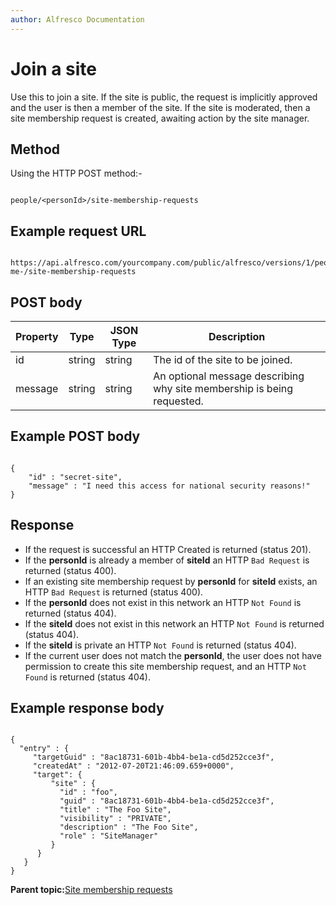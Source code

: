 ```yaml
---
author: Alfresco Documentation
---
```


# Join a site

Use this to join a site. If the site is public, the request is implicitly approved and the user is then a member of the site. If the site is moderated, then a site membership request is created, awaiting action by the site manager.

## Method

Using the HTTP POST method:-

```

people/<personId>/site-membership-requests
```

## Example request URL

```

https://api.alfresco.com/yourcompany.com/public/alfresco/versions/1/people/-me-/site-membership-requests
```

## POST body

|Property|Type|JSON Type|Description|
|--------|----|---------|-----------|
|id|string|string|The id of the site to be joined.|
|message|string|string|An optional message describing why site membership is being requested.|

## Example POST body

```

{                              
    "id" : "secret-site",
    "message" : "I need this access for national security reasons!"
}
```

## Response

-   If the request is successful an HTTP Created is returned \(status 201\).
-   If the **personId** is already a member of **siteId** an HTTP `Bad Request` is returned \(status 400\).
-   If an existing site membership request by **personId** for **siteId** exists, an HTTP `Bad Request` is returned \(status 400\).
-   If the **personId** does not exist in this network an HTTP `Not Found` is returned \(status 404\).
-   If the **siteId** does not exist in this network an HTTP `Not Found` is returned \(status 404\).
-   If the **siteId** is private an HTTP `Not Found` is returned \(status 404\).
-   If the current user does not match the **personId**, the user does not have permission to create this site membership request, and an HTTP `Not Found` is returned \(status 404\).

## Example response body

```

{  
  "entry" : {
     "targetGuid" : "8ac18731-601b-4bb4-be1a-cd5d252cce3f",
     "createdAt" : "2012-07-20T21:46:09.659+0000",
     "target": {
         "site" : {
           "id" : "foo",
           "guid" : "8ac18731-601b-4bb4-be1a-cd5d252cce3f",
           "title" : "The Foo Site",
           "visibility" : "PRIVATE",
           "description" : "The Foo Site",
           "role" : "SiteManager"
         }
      }
   }
}
```

**Parent topic:**[Site membership requests](../../../pra/1/concepts/pra-sitereq.md)

